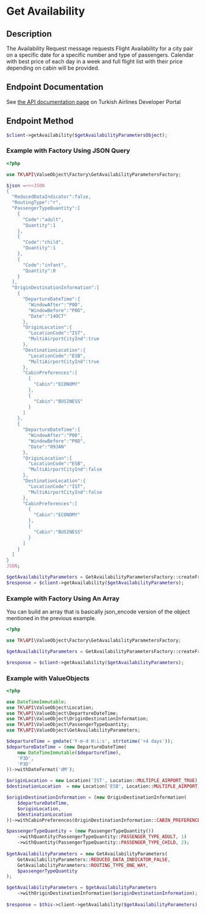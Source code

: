 # Get Availability

## Description

The Availability Request message requests Flight Availability for a city pair on a specific date for a specific number and type of passengers. Calendar with best price of each day in a week and full flight list with their price depending on cabin will be provided. 

## Endpoint Documentation

See [the API documentation page](https://developer.turkishairlines.com/documentation/GetAvailability) on Turkish Airlines Developer Portal

## Endpoint Method

```php
$client->getAvailability($getAvailabilityParametersObject);

```

### Example with Factory Using JSON Query

```php
<?php

use TK\API\ValueObject\Factory\GetAvailabilityParametersFactory;

$json =<<<JSON
{
  "ReducedDataIndicator":false,
  "RoutingType":"r",
  "PassengerTypeQuantity":[
    {
      "Code":"adult",
      "Quantity":1
    },
    {
      "Code":"child",
      "Quantity":1
    },
    {
      "Code":"infant",
      "Quantity":0
    }
  ],
  "OriginDestinationInformation":[
    {
      "DepartureDateTime":{
        "WindowAfter":"P0D",
        "WindowBefore":"P0D",
        "Date":"14OCT"
      },
      "OriginLocation":{
        "LocationCode":"IST",
        "MultiAirportCityInd":true
      },
      "DestinationLocation":{
        "LocationCode":"ESB",
        "MultiAirportCityInd":true
      },
      "CabinPreferences":[
        {
          "Cabin":"ECONOMY"
        },
        {
          "Cabin":"BUSINESS"
        }
      ]
    },
    {
      "DepartureDateTime":{
        "WindowAfter":"P0D",
        "WindowBefore":"P0D",
        "Date":"09JAN"
      },
      "OriginLocation":{
        "LocationCode":"ESB",
        "MultiAirportCityInd":false
      },
      "DestinationLocation":{
        "LocationCode":"IST",
        "MultiAirportCityInd":false
      },
      "CabinPreferences":[
        {
          "Cabin":"ECONOMY"
        },
        {
          "Cabin":"BUSINESS"
        }
      ]
    }
  ]
}
JSON;

$getAvailabilityParameters = GetAvailabilityParametersFactory::createFromJson($json);
$response = $client->getAvailability($getAvailabilityParameters);

```

### Example with Factory Using An Array

You can build an array that is basically json_encode version of the object mentioned in the previous example.

```php
<?php

use TK\API\ValueObject\Factory\GetAvailabilityParametersFactory;

$getAvailabilityParameters = GetAvailabilityParametersFactory::createFromArray($parametersArray);

$response = $client->getAvailability($getAvailabilityParameters);

```

### Example with ValueObjects

```php
<?php

use DateTimeImmutable;
use TK\API\ValueObject\Location;
use TK\API\ValueObject\DepartureDateTime;
use TK\API\ValueObject\OriginDestinationInformation;
use TK\API\ValueObject\PassengerTypeQuantity;
use TK\API\ValueObject\GetAvailabilityParameters;

$departureTime = gmdate('Y-m-d H:i:s', strtotime('+4 days'));
$departureDateTime = (new DepartureDateTime(
	new DateTimeImmutable($departureTime),
	'P3D',
	'P3D'
))->withDateFormat('dM');

$originLocation = new Location('IST', Location::MULTIPLE_AIRPORT_TRUE);
$destinationLocation  = new Location('ESB', Location::MULTIPLE_AIRPORT_TRUE);

$originDestinationInformation = (new OriginDestinationInformation(
	$departureDateTime,
	$originLocation,
	$destinationLocation
))->withCabinPreferences(OriginDestinationInformation::CABIN_PREFERENCE_ECONOMY);

$passengerTypeQuantity = (new PassengerTypeQuantity())
	->withQuantity(PassengerTypeQuantity::PASSENGER_TYPE_ADULT, 1)
	->withQuantity(PassengerTypeQuantity::PASSENGER_TYPE_CHILD, 2);
	
$getAvailabilityParameters = new GetAvailabilityParameters(
	GetAvailabilityParameters::REDUCED_DATA_INDICATOR_FALSE,
	GetAvailabilityParameters::ROUTING_TYPE_ONE_WAY,
	$passengerTypeQuantity
);

$getAvailabilityParameters = $getAvailabilityParameters
	->withOriginDestinationInformation($originDestinationInformation);
        
$response = $this->client->getAvailability($getAvailabilityParameters);

```

